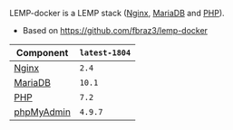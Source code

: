 LEMP-docker is a LEMP stack ([Nginx][nginx], [MariaDB][mariadb] and [PHP][php]).
* Based on https://github.com/fbraz3/lemp-docker

Component | `latest-1804`
---|---
[Nginx][nginx] |`2.4`
[MariaDB][mariadb] |`10.1`
[PHP][php] |`7.2`
[phpMyAdmin][phpmyadmin] |`4.9.7`

[nginx]: https://www.nginx.com/
[mariadb]: https://mariadb.org/
[php]: http://php.net/
[phpmyadmin]: https://www.phpmyadmin.net/
[end-of-life]: http://php.net/supported-versions.php
[info-license]: LICENSE